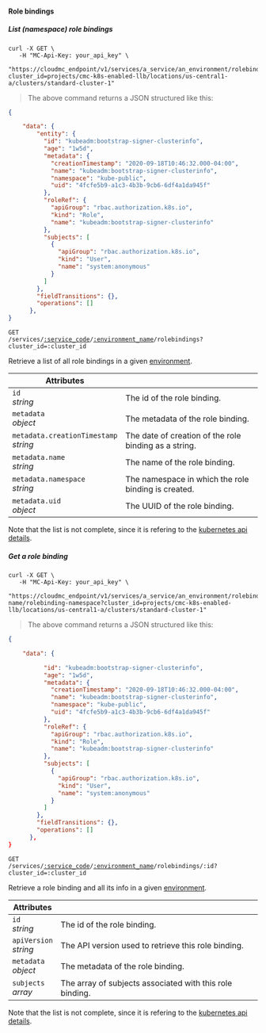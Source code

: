 #### Role bindings

<!-------------------- LIST ROLE BINDINGS -------------------->

##### List (namespace) role bindings

```shell
curl -X GET \
   -H "MC-Api-Key: your_api_key" \
   "https://cloudmc_endpoint/v1/services/a_service/an_environment/rolebindings?cluster_id=projects/cmc-k8s-enabled-llb/locations/us-central1-a/clusters/standard-cluster-1"
```

> The above command returns a JSON structured like this:

```json
{

    "data": {
        "entity": {
          "id": "kubeadm:bootstrap-signer-clusterinfo",
          "age": "1w5d",
          "metadata": {
            "creationTimestamp": "2020-09-18T10:46:32.000-04:00",
            "name": "kubeadm:bootstrap-signer-clusterinfo",
            "namespace": "kube-public",
            "uid": "4fcfe5b9-a1c3-4b3b-9cb6-6df4a1da945f"
          },
          "roleRef": {
            "apiGroup": "rbac.authorization.k8s.io",
            "kind": "Role",
            "name": "kubeadm:bootstrap-signer-clusterinfo"
          },
          "subjects": [
            {
              "apiGroup": "rbac.authorization.k8s.io",
              "kind": "User",
              "name": "system:anonymous"
            }
          ]
        },
        "fieldTransitions": {},
        "operations": []
      },
}
```

<code>GET /services/<a href="#administration-service-connections">:service_code</a>/<a href="#administration-environments">:environment_name</a>/rolebindings?cluster_id=:cluster_id</code>

Retrieve a list of all role bindings in a given [environment](#administration-environments).

| Attributes                                 | &nbsp;                                                                                       |
| ------------------------------------------ | -------------------------------------------------------------------------------------------- |
| `id` <br/>_string_                         | The id of the role binding.                                                               |                                                    |
| `metadata` <br/>_object_                   | The metadata of the role binding.                                                         |
| `metadata.creationTimestamp` <br/>_string_ | The date of creation of the role binding as a string.                                     |
| `metadata.name` <br/>_string_              | The name of the role binding.                                                             |
| `metadata.namespace` <br/>_string_         | The namespace in which the role binding is created.                                       |
| `metadata.uid` <br/>_object_               | The UUID of the role binding.                                                          |       `subjects`<br/>_array_      | The array of subjects associated with this role binding.                                               |                                             |

Note that the list is not complete, since it is refering to the [kubernetes api details](https://github.com/kubernetes/community/blob/master/contributors/devel/sig-architecture/api-conventions.md).

<!-------------------- GET A ROLE BINDING -------------------->

##### Get a role binding

```shell
curl -X GET \
   -H "MC-Api-Key: your_api_key" \
   "https://cloudmc_endpoint/v1/services/a_service/an_environment/rolebindings/rolebinding-name/rolebinding-namespace?cluster_id=projects/cmc-k8s-enabled-llb/locations/us-central1-a/clusters/standard-cluster-1"
```

> The above command returns a JSON structured like this:

```json
{

    "data": {

          "id": "kubeadm:bootstrap-signer-clusterinfo",
          "age": "1w5d",
          "metadata": {
            "creationTimestamp": "2020-09-18T10:46:32.000-04:00",
            "name": "kubeadm:bootstrap-signer-clusterinfo",
            "namespace": "kube-public",
            "uid": "4fcfe5b9-a1c3-4b3b-9cb6-6df4a1da945f"
          },
          "roleRef": {
            "apiGroup": "rbac.authorization.k8s.io",
            "kind": "Role",
            "name": "kubeadm:bootstrap-signer-clusterinfo"
          },
          "subjects": [
            {
              "apiGroup": "rbac.authorization.k8s.io",
              "kind": "User",
              "name": "system:anonymous"
            }
          ]
        },
        "fieldTransitions": {},
        "operations": []
      },
}
```

<code>GET /services/<a href="#administration-service-connections">:service_code</a>/<a href="#administration-environments">:environment_name</a>/rolebindings/:id?cluster_id=:cluster_id</code>

Retrieve a role binding and all its info in a given [environment](#administration-environments).

| Attributes                 | &nbsp;                                            |
| -------------------------- | ------------------------------------------------- |
| `id` <br/>_string_         | The id of the role binding.                          |
| `apiVersion` <br/>_string_ | The API version used to retrieve this role binding.  |
| `metadata` <br/>_object_   | The metadata of the role binding.                    |
| `subjects` <br/>_array_       | The array of subjects associated with this role binding.|

Note that the list is not complete, since it is refering to the [kubernetes api details](https://github.com/kubernetes/community/blob/master/contributors/devel/sig-architecture/api-conventions.md).
